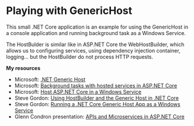 # Playing with GenericHost

This small .NET Core application is an example for using the GenericHost in a console application and running background task as a Windows Service.

The HostBulder is similar like in ASP.NET Core the WebHostBuilder, which allows us to configuring services, using dependency injection container, logging... but the HostBuilder do not process HTTP requests.

**My resources**
- Microsoft: [.NET Generic Host](https://docs.microsoft.com/en-ie/aspnet/core/fundamentals/host/generic-host?view=aspnetcore-2.1 ".NET Generic Host")
- Microsoft: [Background tasks with hosted services in ASP.NET Core](https://docs.microsoft.com/en-ie/aspnet/core/fundamentals/host/hosted-services?view=aspnetcore-2.1 "Background tasks with hosted services in ASP.NET Core")
- Microsoft: [Host ASP.NET Core in a Windows Service](https://docs.microsoft.com/en-us/aspnet/core/host-and-deploy/windows-service?view=aspnetcore-2.1 "Microsoft: Host ASP.NET Core in a Windows Service")
- Steve Gordon: [Using HostBuilder and the Generic Host in .NET Core](https://www.stevejgordon.co.uk/using-generic-host-in-dotnet-core-console-based-microservices "Using HostBuilder and the Generic Host in .NET Core")
- Steve Gordon: [Running a .NET Core Generic Host App as a Windows Service](https://www.stevejgordon.co.uk/running-net-core-generic-host-applications-as-a-windows-service "Running a .NET Core Generic Host App as a Windows Service")
- Glenn Condron presentation: [APIs and Microservices in ASP.NET Core](https://youtu.be/dUdGcogYkss?t=1404 "APIs and Microservices in ASP.NET Core Today and Tomorrow")